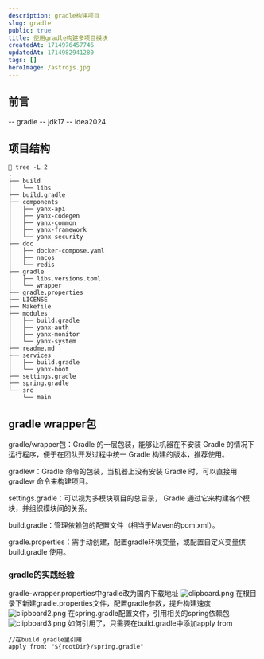 ```yaml
---
description: gradle构建项目
slug: gradle
public: true
title: 使用gradle构建多项目模块
createdAt: 1714976457746
updatedAt: 1714982941280
tags: []
heroImage: /astrojs.jpg
---
```

## 前言
-- gradle
-- jdk17
-- idea2024
## 项目结构
```shell
 tree -L 2
.
├── build
│   └── libs
├── build.gradle
├── components
│   ├── yanx-api
│   ├── yanx-codegen
│   ├── yanx-common
│   ├── yanx-framework
│   └── yanx-security
├── doc
│   ├── docker-compose.yaml
│   ├── nacos
│   └── redis
├── gradle
│   ├── libs.versions.toml
│   └── wrapper
├── gradle.properties
├── LICENSE
├── Makefile
├── modules
│   ├── build.gradle
│   ├── yanx-auth
│   ├── yanx-monitor
│   └── yanx-system
├── readme.md
├── services
│   ├── build.gradle
│   └── yanx-boot
├── settings.gradle
├── spring.gradle
└── src
    └── main

```
## gradle wrapper包
gradle/wrapper包：Gradle 的一层包装，能够让机器在不安装 Gradle 的情况下运行程序，便于在团队开发过程中统一 Gradle 构建的版本，推荐使用。

gradlew：Gradle 命令的包装，当机器上没有安装 Gradle 时，可以直接用 gradlew 命令来构建项目。

settings.gradle：可以视为多模块项目的总目录， Gradle 通过它来构建各个模块，并组织模块间的关系。

build.gradle：管理依赖包的配置文件（相当于Maven的pom.xml）。

gradle.properties：需手动创建，配置gradle环境变量，或配置自定义变量供 build.gradle 使用。
### gradle的实践经验
gradle-wrapper.properties中gradle改为国内下载地址
![clipboard.png](/posts/gradle_clipboard-png.png)
在根目录下新建gradle.properties文件，配置gradle参数，提升构建速度
![clipboard2.png](/posts/gradle_clipboard2-png.png)
在spring.gradle配置文件，引用相关的spring依赖包
![clipboard3.png](/posts/gradle_clipboard3-png.png)
如何引用了，只需要在build.gradle中添加apply from
```
//在build.gradle里引用
apply from: "${rootDir}/spring.gradle"
```
